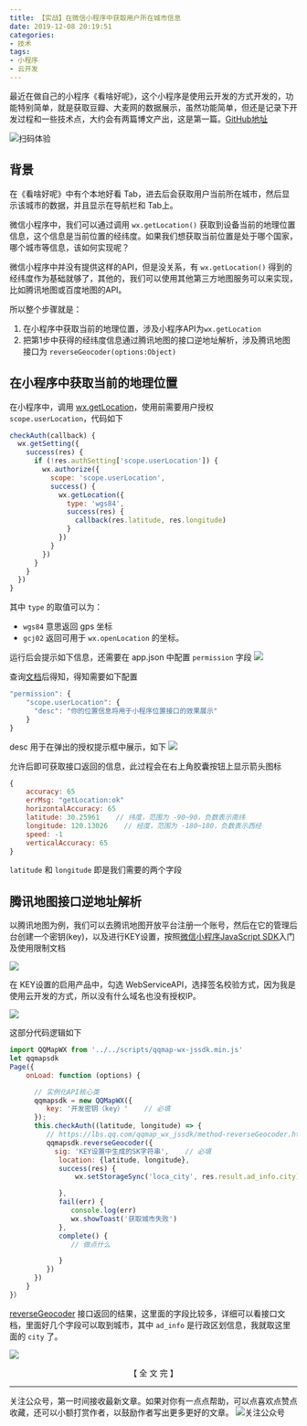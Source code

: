 ```yaml
---
title: 【实战】在微信小程序中获取用户所在城市信息
date: 2019-12-08 20:19:51
categories:
- 技术
tags:
- 小程序
- 云开发
---
```


最近在做自己的小程序《看啥好呢》，这个小程序是使用云开发的方式开发的，功能特别简单，就是获取豆瓣、大麦网的数据展示，虽然功能简单，但还是记录下开发过程和一些技术点，大约会有两篇博文产出，这是第一篇。[GitHub地址](https://github.com/dunizb/what-to-see-wxapp)
<!-- more -->

![扫码体验](https://i.loli.net/2019/12/08/jXlkvBVeorhiG97.png)

## 背景

在《看啥好呢》中有个本地好看 Tab，进去后会获取用户当前所在城市，然后显示该城市的数据，并且显示在导航栏和 Tab上。

微信小程序中，我们可以通过调用 `wx.getLocation()` 获取到设备当前的地理位置信息，这个信息是当前位置的经纬度。如果我们想获取当前位置是处于哪个国家，哪个城市等信息，该如何实现呢？

微信小程序中并没有提供这样的API，但是没关系，有 `wx.getLocation()` 得到的经纬度作为基础就够了，其他的，我们可以使用其他第三方地图服务可以来实现，比如腾讯地图或百度地图的API。

所以整个步骤就是：
1. 在小程序中获取当前的地理位置，涉及小程序API为`wx.getLocation`
2. 把第1步中获得的经纬度信息通过腾讯地图的接口逆地址解析，涉及腾讯地图接口为 `reverseGeocoder(options:Object)`

## 在小程序中获取当前的地理位置
在小程序中，调用 [wx.getLocation](https://developers.weixin.qq.com/miniprogram/dev/api/location/wx.getLocation.html)，使用前需要用户授权 `scope.userLocation`，代码如下
```javascript
checkAuth(callback) {
  wx.getSetting({
    success(res) {
      if (!res.authSetting['scope.userLocation']) {
        wx.authorize({
          scope: 'scope.userLocation',
          success() {
            wx.getLocation({
              type: 'wgs84', 
              success(res) {
                callback(res.latitude, res.longitude)
              }
            })
          }
        })
      }
    }
  })
}
```
其中 `type` 的取值可以为：
-  `wgs84` 意思返回 gps 坐标
- `gcj02` 返回可用于 `wx.openLocation` 的坐标。

运行后会提示如下信息，还需要在 app.json 中配置 `permission` 字段
![](https://gitee.com/dunizb/cloudimg/raw/jsdelivr/getWxLocalByCity/2019-12-08@20-19-51-0.png)

查询[文档](https://developers.weixin.qq.com/miniprogram/dev/reference/configuration/app.html)后得知，得知需要如下配置

```javascript
"permission": {
    "scope.userLocation": {
      "desc": "你的位置信息将用于小程序位置接口的效果展示"
    }
}
```

desc 用于在弹出的授权提示框中展示，如下
![](https://gitee.com/dunizb/cloudimg/raw/jsdelivr/getWxLocalByCity/2019-12-08@20-19-51-2.png)

允许后即可获取接口返回的信息，此过程会在右上角胶囊按钮上显示箭头图标

```js
{
    accuracy: 65
    errMsg: "getLocation:ok"
    horizontalAccuracy: 65
    latitude: 30.25961    // 纬度，范围为 -90~90，负数表示南纬
    longitude: 120.13026    // 经度，范围为 -180~180，负数表示西经
    speed: -1
    verticalAccuracy: 65
}
```

`latitude` 和 `longitude` 即是我们需要的两个字段

## 腾讯地图接口逆地址解析

以腾讯地图为例，我们可以去腾讯地图开放平台注册一个账号，然后在它的管理后台创建一个密钥(key)，以及进行KEY设置，按照[微信小程序JavaScript SDK](https://lbs.qq.com/qqmap_wx_jssdk/index.html)入门及使用限制文档

![](https://gitee.com/dunizb/cloudimg/raw/jsdelivr/getWxLocalByCity/2019-12-08@20-19-51-3.png)

在 KEY设置的启用产品中，勾选 WebServiceAPI，选择签名校验方式，因为我是使用云开发的方式，所以没有什么域名也没有授权IP。

![](https://gitee.com/dunizb/cloudimg/raw/jsdelivr/getWxLocalByCity/2019-12-08@20-19-51-4.png)

这部分代码逻辑如下

```js
import QQMapWX from '../../scripts/qqmap-wx-jssdk.min.js'
let qqmapsdk
Page({
    onLoad: function (options) {

      // 实例化API核心类
      qqmapsdk = new QQMapWX({
         key: '开发密钥（key）'    // 必填
      });
      this.checkAuth((latitude, longitude) => {
         // https://lbs.qq.com/qqmap_wx_jssdk/method-reverseGeocoder.html
         qqmapsdk.reverseGeocoder({
           sig: 'KEY设置中生成的SK字符串',    // 必填
            location: {latitude, longitude},
            success(res) {
                wx.setStorageSync('loca_city', res.result.ad_info.city)

            },
            fail(err) {
               console.log(err)
               wx.showToast('获取城市失败')
            },
            complete() {
               // 做点什么

            }
         })
      })
    }
}）
```

[reverseGeocoder](https://lbs.qq.com/qqmap_wx_jssdk/method-reverseGeocoder.html) 接口返回的结果，这里面的字段比较多，详细可以看接口文档，里面好几个字段可以取到城市，其中 `ad_info` 是行政区划信息，我就取这里面的 `city` 了。

![](https://gitee.com/dunizb/cloudimg/raw/jsdelivr/getWxLocalByCity/2019-12-08@20-19-51-5.png)

<div style="text-align:center;">【 全 文 完 】</div>

*************
关注公众号，第一时间接收最新文章。如果对你有一点点帮助，可以点喜欢点赞点收藏，还可以小额打赏作者，以鼓励作者写出更多更好的文章。
![关注公众号](https://gitee.com/dunizb/cloudimg/raw/jsdelivr/关注名片-大礼包_横版二维码_2020-01-01-0.jpg)